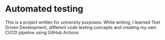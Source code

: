 # Automated testing

This is a project written for university purposes. While writing, I learned Test Driven Development, different code testing concepts and creating my own CI/CD pipeline using GitHub Actions
